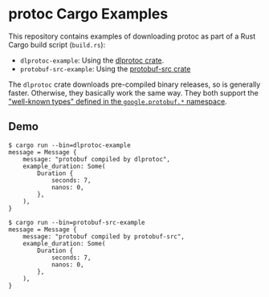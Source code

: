# protoc Cargo Examples

This repository contains examples of downloading protoc as part of a Rust Cargo build script (`build.rs`):

* `dlprotoc-example`: Using the [dlprotoc crate](https://github.com/evanj/dlprotoc-rs).
* `protobuf-src-example`: Using the [protobuf-src crate](https://crates.io/crates/protobuf-src)

The `dlprotoc` crate downloads pre-compiled binary releases, so is generally faster. Otherwise, they basically work the same way. They both support the ["well-known types" defined in the `google.protobuf.*` namespace](https://protobuf.dev/reference/protobuf/google.protobuf/).


## Demo

```
$ cargo run --bin=dlprotoc-example
message = Message {
    message: "protobuf compiled by dlprotoc",
    example_duration: Some(
        Duration {
            seconds: 7,
            nanos: 0,
        },
    ),
}

$ cargo run --bin=protobuf-src-example
message = Message {
    message: "protobuf compiled by protobuf-src",
    example_duration: Some(
        Duration {
            seconds: 7,
            nanos: 0,
        },
    ),
}
```
